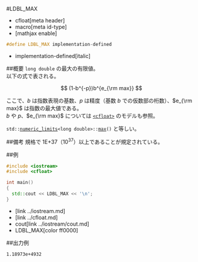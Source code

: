 #LDBL_MAX
* cfloat[meta header]
* macro[meta id-type]
* [mathjax enable]

```cpp
#define LDBL_MAX implementation-defined
```
* implementation-defined[italic]

##概要
`long double` の最大の有限値。  
以下の式で表される。

$$
(1-b^{-p})b^{e_{\rm max}}
$$

ここで、$b$ は指数表現の基数、$p$ は精度（基数 $b$ での仮数部の桁数）、$e_{\rm max}$ は指数の最大値である。  
$b$ や $p$、$e_{\rm max}$ については [`<cfloat>`](../cfloat.md) のモデルも参照。

`std::`[`numeric_limits`](/reference/limits/numeric_limits.md)`<long double>::`[`max`](/reference/limits/numeric_limits/max.md)`()` と等しい。


##備考
規格で 1E+37（$10^{37}$）以上であることが規定されている。


##例
```cpp
#include <iostream>
#include <cfloat>

int main()
{
  std::cout << LDBL_MAX << '\n';
}
```
* <iostream>[link ../iostream.md]
* <cfloat>[link ../cfloat.md]
* cout[link ../iostream/cout.md]
* LDBL_MAX[color ff0000]

##出力例
```
1.18973e+4932
```
